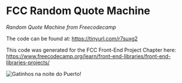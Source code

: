 # FCC Random Quote Machine
*Random Quote Machine from Freecodecamp* 

The code can be found at: https://tinyurl.com/r7suxg2

This code was generated for the FCC Front-End Project Chapter here:
https://www.freecodecamp.org/learn/front-end-libraries/front-end-libraries-projects/

![Gatinhos na noite do Puerto!](https://lh3.googleusercontent.com/87MAL5z_DQos8JIc-IA1aol3ShLKg0l04lFQ9jDP94prORHfIu81jHFEGJJHwccIgpykEXUfQ2L05FU30hh9AGf1GiADFM90EojeJHFHKswF-ex_r7vUcswdHJ3OiPjIqtrgffXvYUkLHeWSlfh2HgsrYHEx_QSJaH3eo6ItweIgV-YqDJpfXvdns7QK5KHUJzjnEUTawpMaLjBYBkMShN0kfYMNJus1bRgLFmPLntP7F6VqsBF6J_ZKsjLS_mlAxGGVsu57LFdmg621ae4j3QvmpEKOqTSk90DdaYJTqi483h0fenDapLhb2STPbM3jeMfeNmH7bNwZ0ix1prqcllRsTHgzl9_HMLhIsUQ0LL8ta0J4puwO63voiVEYYkH9Rrt9K8TWkRgPfkSSfSFFoDx0Mp6hxQ36AZT5q7hO9jK-LqsMLgkgwNnAAB6MNQR8ddZQOT3PdG6P7C7sPNeZAzrMMO9_b4It0PWhdUGjBdopKUBeShFTlIRpvvnkNNGecqusd_IBNLRV9WRwY1pUfqKCAmhIyVfypvp7M-6wj5p363c4lA4-O6LSz68iPig1IjdFwiJx073KxLLf-X7WVRT-KiEcb48U7yJfR5zTxX8PP7hTUcU4ExjQcyym9SVf29t6jBYJDUl4hP_ykrtKHmKRQK0Fx-omKaKAuCnDUJD-AypgcI3bn5Q=w750-h1334-no)

